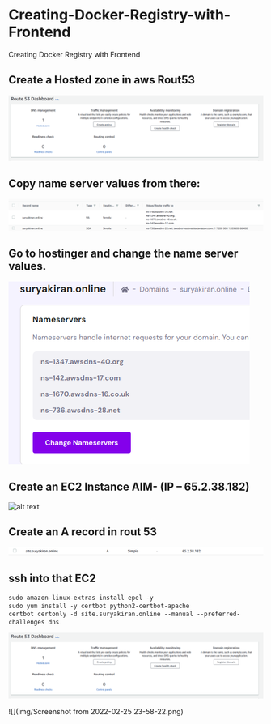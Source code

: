 # Creating-Docker-Registry-with-Frontend
Creating Docker Registry with Frontend

## Create a Hosted zone in aws Rout53

![alt text](https://github.com/SuryakiranSubramaniam/Creating-Docker-Registry-with-Frontend/blob/main/img/rout53.png)

## Copy name server values from there:

![alt text](https://github.com/SuryakiranSubramaniam/Creating-Docker-Registry-with-Frontend/blob/main/img/ns-aws.png)

## Go to hostinger and change the name server values.

![alt text](https://github.com/SuryakiranSubramaniam/Creating-Docker-Registry-with-Frontend/blob/main/img/ns-hostinger.png)

## Create an EC2 Instance AIM- (IP – 65.2.38.182)

![alt text]()

## Create an A record in rout 53

![alt text](https://github.com/SuryakiranSubramaniam/Creating-Docker-Registry-with-Frontend/blob/main/img/a-record.png)

## ssh into that EC2

```
sudo amazon-linux-extras install epel -y
sudo yum install -y certbot python2-certbot-apache
certbot certonly -d site.suryakiran.online --manual --preferred-challenges dns
```

![alt text](https://github.com/SuryakiranSubramaniam/Creating-Docker-Registry-with-Frontend/blob/main/img/Screenshot%20from%202022-02-25%2023-58-22.png)

![](img/Screenshot from 2022-02-25 23-58-22.png)
